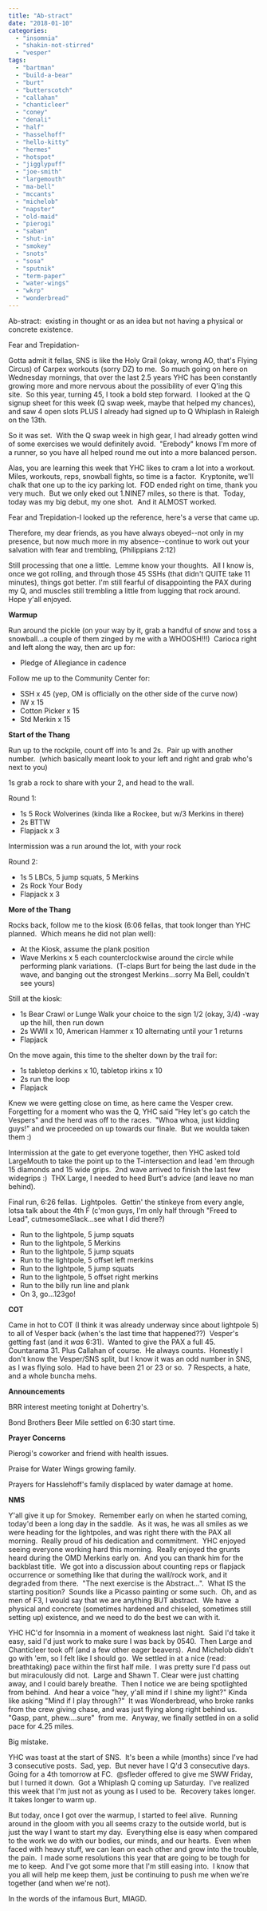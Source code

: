 ```yaml
---
title: "Ab-stract"
date: "2018-01-10"
categories: 
  - "insomnia"
  - "shakin-not-stirred"
  - "vesper"
tags: 
  - "bartman"
  - "build-a-bear"
  - "burt"
  - "butterscotch"
  - "callahan"
  - "chanticleer"
  - "coney"
  - "denali"
  - "half"
  - "hasselhoff"
  - "hello-kitty"
  - "hermes"
  - "hotspot"
  - "jigglypuff"
  - "joe-smith"
  - "largemouth"
  - "ma-bell"
  - "mccants"
  - "michelob"
  - "napster"
  - "old-maid"
  - "pierogi"
  - "saban"
  - "shut-in"
  - "smokey"
  - "snots"
  - "sosa"
  - "sputnik"
  - "term-paper"
  - "water-wings"
  - "wkrp"
  - "wonderbread"
---
```


Ab-stract:  existing in thought or as an idea but not having a physical or concrete existence.

Fear and Trepidation-

Gotta admit it fellas, SNS is like the Holy Grail (okay, wrong AO, that's Flying Circus) of Carpex workouts (sorry DZ) to me.  So much going on here on Wednesday mornings, that over the last 2.5 years YHC has been constantly growing more and more nervous about the possibility of ever Q'ing this site.  So this year, turning 45, I took a bold step forward.  I looked at the Q signup sheet for this week (Q swap week, maybe that helped my chances), and saw 4 open slots PLUS I already had signed up to Q Whiplash in Raleigh on the 13th.

So it was set.  With the Q swap week in high gear, I had already gotten wind of some exercises we would definitely avoid.  "Erebody" knows I'm more of a runner, so you have all helped round me out into a more balanced person.

Alas, you are learning this week that YHC likes to cram a lot into a workout.  Miles, workouts, reps, snowball fights, so time is a factor.  Kryptonite, we'll chalk that one up to the icy parking lot.  FOD ended right on time, thank you very much.  But we only eked out 1.NINE7 miles, so there is that.  Today, today was my big debut, my one shot.  And it ALMOST worked.

Fear and Trepidation-I looked up the reference, here's a verse that came up.

Therefore, my dear friends, as you have always obeyed--not only in my presence, but now much more in my absence--continue to work out your salvation with fear and trembling, (Philippians 2:12)

Still processing that one a little.  Lemme know your thoughts.  All I know is, once we got rolling, and through those 45 SSHs (that didn't QUITE take 11 minutes), things got better. I'm still fearful of disappointing the PAX during my Q, and muscles still trembling a little from lugging that rock around.  Hope y'all enjoyed.

**Warmup**

Run around the pickle (on your way by it, grab a handful of snow and toss a snowball...a couple of them zinged by me with a WHOOSH!!!)  Carioca right and left along the way, then arc up for:

- Pledge of Allegiance in cadence

Follow me up to the Community Center for:

- SSH x 45 (yep, OM is officially on the other side of the curve now)
- IW x 15
- Cotton Picker x 15
- Std Merkin x 15

**Start of the Thang**

Run up to the rockpile, count off into 1s and 2s.  Pair up with another number.  (which basically meant look to your left and right and grab who's next to you)

1s grab a rock to share with your 2, and head to the wall.

Round 1:

- 1s 5 Rock Wolverines (kinda like a Rockee, but w/3 Merkins in there)
- 2s BTTW
- Flapjack x 3

Intermission was a run around the lot, with your rock

Round 2:

- 1s 5 LBCs, 5 jump squats, 5 Merkins
- 2s Rock Your Body
- Flapjack x 3

**More of the Thang**

Rocks back, follow me to the kiosk (6:06 fellas, that took longer than YHC planned.  Which means he did not plan well):

- At the Kiosk, assume the plank position
- Wave Merkins x 5 each counterclockwise around the circle while performing plank variations.  (T-claps Burt for being the last dude in the wave, and banging out the strongest Merkins...sorry Ma Bell, couldn't see yours)

Still at the kiosk:

- 1s Bear Crawl or Lunge Walk your choice to the sign 1/2 (okay, 3/4) -way up the hill, then run down
- 2s WWII x 10, American Hammer x 10 alternating until your 1 returns
- Flapjack

On the move again, this time to the shelter down by the trail for:

- 1s tabletop derkins x 10, tabletop irkins x 10
- 2s run the loop
- Flapjack

Knew we were getting close on time, as here came the Vesper crew.  Forgetting for a moment who was the Q, YHC said "Hey let's go catch the Vespers" and the herd was off to the races.  "Whoa whoa, just kidding guys!" and we proceeded on up towards our finale.  But we woulda taken them :)

Intermission at the gate to get everyone together, then YHC asked told LargeMouth to take the point up to the T-intersection and lead 'em through 15 diamonds and 15 wide grips.  2nd wave arrived to finish the last few widegrips :)  THX Large, I needed to heed Burt's advice (and leave no man behind).

Final run, 6:26 fellas.  Lightpoles.  Gettin' the stinkeye from every angle, lotsa talk about the 4th F (c'mon guys, I'm only half through "Freed to Lead", cutmesomeSlack...see what I did there?)

- Run to the lightpole, 5 jump squats
- Run to the lightpole, 5 Merkins
- Run to the lightpole, 5 jump squats
- Run to the lightpole, 5 offset left merkins
- Run to the lightpole, 5 jump squats
- Run to the lightpole, 5 offset right merkins
- Run to the billy run line and plank
- On 3, go...123go!

**COT**

Came in hot to COT (I think it was already underway since about lightpole 5) to all of Vesper back (when's the last time that happened??)  Vesper's getting fast (and it _was_ 6:31).  Wanted to give the PAX a full 45.  Countarama 31. Plus Callahan of course.  He always counts.  Honestly I don't know the Vesper/SNS split, but I know it was an odd number in SNS, as I was flying solo.  Had to have been 21 or 23 or so.  7 Respects, a hate, and a whole buncha mehs.

**Announcements**

BRR interest meeting tonight at Dohertry's.

Bond Brothers Beer Mile settled on 6:30 start time.

**Prayer Concerns**

Pierogi's coworker and friend with health issues.

Praise for Water Wings growing family.

Prayers for Hasslehoff's family displaced by water damage at home.

**NMS**

Y'all give it up for Smokey.  Remember early on when he started coming, today'd been a long day in the saddle.  As it was, he was all smiles as we were heading for the lightpoles, and was right there with the PAX all morning.  Really proud of his dedication and commitment.  YHC enjoyed seeing everyone working hard this morning.  Really enjoyed the grunts heard during the OMD Merkins early on.  And you can thank him for the backblast title.  We got into a discussion about counting reps or flapjack occurrence or something like that during the wall/rock work, and it degraded from there.  "The next exercise is the Abstract...".  What IS the starting position?  Sounds like a Picasso painting or some such.  Oh, and as men of F3, I would say that we are anything BUT abstract.  We have  a physical and concrete (sometimes hardened and chiseled, sometimes still setting up) existence, and we need to do the best we can with it.

YHC HC'd for Insomnia in a moment of weakness last night.  Said I'd take it easy, said I'd just work to make sure I was back by 0540.  Then Large and Chanticleer took off (and a few other eager beavers).  And Michelob didn't go with 'em, so I felt like I should go.  We settled in at a nice (read: breathtaking) pace within the first half mile.  I was pretty sure I'd pass out but miraculously did not.  Large and Shawn T. Clear were just chatting away, and I could barely breathe.  Then I notice we are being spotlighted from behind.  And hear a voice "hey, y'all mind if I shine my light?" Kinda like asking "Mind if I play through?"  It was Wonderbread, who broke ranks from the crew giving chase, and was just flying along right behind us.  "Gasp, pant, phew....sure"  from me.  Anyway, we finally settled in on a solid pace for 4.25 miles.

Big mistake.

YHC was toast at the start of SNS.  It's been a while (months) since I've had 3 consecutive posts.  Sad, yep.  But never have I Q'd 3 consecutive days.  Going for a 4th tomorrow at FC.  @sfleder offered to give me SWW Friday, but I turned it down.  Got a Whiplash Q coming up Saturday.  I've realized this week that I'm just not as young as I used to be.  Recovery takes longer.  It takes longer to warm up.

But today, once I got over the warmup, I started to feel alive.  Running around in the gloom with you all seems crazy to the outside world, but is just the way I want to start my day.  Everything else is easy when compared to the work we do with our bodies, our minds, and our hearts.  Even when faced with heavy stuff, we can lean on each other and grow into the trouble, the pain.  I made some resolutions this year that are going to be tough for me to keep.  And I've got some more that I'm still easing into.  I know that you all will help me keep them, just be continuing to push me when we're together (and when we're not).

In the words of the infamous Burt, MIAGD.
